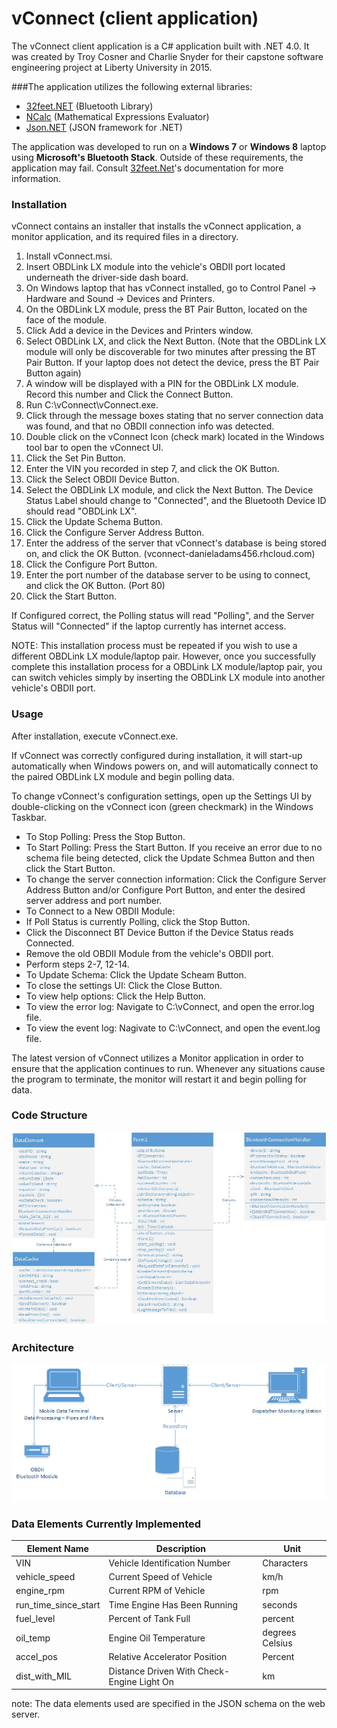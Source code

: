 # vConnect (client application)

The vConnect client application is a C# application built with .NET 4.0. It was created by Troy Cosner and Charlie Snyder for their capstone software engineering project at Liberty University in 2015.

###The application utilizes the following external libraries:
  * [32feet.NET][1] (Bluetooth Library)
  * [NCalc][2] (Mathematical Expressions Evaluator)
  * [Json.NET][3] (JSON framework for .NET)
  
The application was developed to run on a **Windows 7** or **Windows 8** laptop using **Microsoft's Bluetooth Stack**. Outside of these requirements, the application may fail.
Consult [32feet.Net][4]'s documentation for more information.  
  
### Installation
vConnect contains an installer that installs the vConnect application, a monitor application, and its required files in a directory. 

  1. Install vConnect.msi.
  2. Insert OBDLink LX module into the vehicle's OBDII port located underneath the driver-side dash board.
  3. On Windows laptop that has vConnect installed, go to Control Panel &rarr; Hardware and Sound &rarr; Devices and Printers.
  4. On the OBDLink LX module, press the BT Pair Button, located on the face of the module.
  5. Click Add a device in the Devices and Printers window. 
  6. Select OBDLink LX, and click the Next Button. (Note that the OBDLink LX module will only be discoverable for two minutes after pressing the BT Pair Button. If your laptop does not detect the device, press the BT Pair Button again)
  7. A window will be displayed with a PIN for the OBDLink LX module. Record this number and Click the Connect Button.
  8. Run C:\vConnect\vConnect.exe.
  9. Click through the message boxes stating that no server connection data was found, and that no OBDII connection info was detected.
  10. Double click on the vConnect Icon (check mark) located in the Windows tool bar to open the vConnect UI.
  11. Click the Set Pin Button.
  12. Enter the VIN you recorded in step 7, and click the OK Button.
  13. Click the Select OBDII Device Button.
  14. Select the OBDLink LX module, and click the Next Button. The Device Status Label should change to "Connected", and the Bluetooth Device ID should read "OBDLink LX".
  15. Click the Update Schema Button.
  16. Click the Configure Server Address Button.
  17. Enter the address of the server that vConnect's database is being stored on, and click the OK Button. (vconnect-danieladams456.rhcloud.com)
  18. Click the Configure Port Button.
  19. Enter the port number of the database server to be using to connect, and click the OK Button. (Port 80) 
  20. Click the Start Button.
 
If Configured correct, the Polling status will read "Polling", and the Server Status will "Connected" if the laptop currently has internet access. 

NOTE: This installation process must be repeated if you wish to use a different OBDLink LX module/laptop pair. However, once you successfully complete this installation process for a OBDLink LX module/laptop pair, you can switch vehicles simply by inserting the OBDLink LX module into another vehicle's OBDII port.

  
  
### Usage
After installation, execute vConnect.exe.

If vConnect was correctly configured during installation, it will start-up automatically when Windows powers on, and will automatically connect to the paired OBDLink LX module and begin polling data.

To change vConnect's configuration settings, open up the Settings UI by double-clicking on the vConnect icon (green checkmark) in the Windows Taskbar.

  * To Stop Polling: Press the Stop Button.
  * To Start Polling: Press the Start Button. If you receive an error due to no schema file being detected, click the Update Schmea Button and then click the Start Button.
  * To change the server connection information: Click the Configure Server Address Button and/or Configure Port Button, and enter the desired server address and port number.
  * To Connect to a New OBDII Module: 
 * If Poll Status is currently Polling, click the Stop Button.
 * Click the Disconnect BT Device Button if the Device Status reads Connected.
 * Remove the old OBDII Module from the vehicle's OBDII port.
 * Perform steps 2-7, 12-14.
  * To Update Schema: Click the Update Scheam Button.
  * To close the settings UI: Click the Close Button.
  * To view help options: Click the Help Button.
  * To view the error log: Navigate to C:\vConnect, and open the error.log file.
  * To view the event log: Nagivate to C:\vConnect, and open the event.log file.

The latest version of vConnect utilizes a Monitor application in order to ensure that the application continues to run. Whenever any situations cause the program to terminate, the monitor will restart it and begin polling for data.

### Code Structure
![alt text](vConnect/Images/classDiagram.jpg)

### Architecture
![alt text](vConnect/Images/architecture.png)

### Data Elements Currently Implemented
| Element Name | Description | Unit |
| ------------ | ----------- | ---- |
| VIN | Vehicle Identification Number | Characters |
| vehicle_speed | Current Speed of Vehicle | km/h |
| engine_rpm | Current RPM of Vehicle | rpm |
| run_time_since_start | Time Engine Has Been Running | seconds |
| fuel_level | Percent of Tank Full | percent |
| oil_temp | Engine Oil Temperature | degrees Celsius |
| accel_pos | Relative Accelerator Position | Percent |
| dist_with_MIL | Distance Driven With Check-Engine Light On | km |
note: The data elements used are specified in the JSON schema on the web server.  
  
[1]: https://32feet.codeplex.com/
[2]: https://ncalc.codeplex.com/
[3]: http://www.newtonsoft.com/json
[4]: https://32feet.codeplex.com/wikipage?title=Supported%20Hardware%20and%20Software